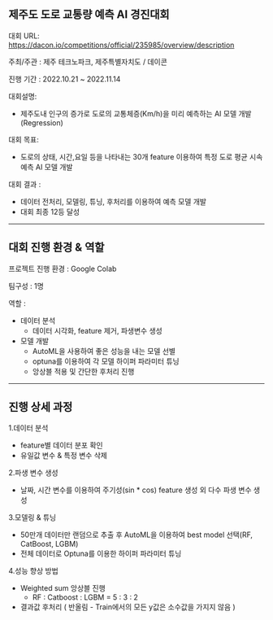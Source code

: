 ## 제주도 도로 교통량 예측 AI 경진대회

대회 URL: https://dacon.io/competitions/official/235985/overview/description

주최/주관 : 제주 테크노파크, 제주특별자치도 / 데이콘

진행 기간 : 2022.10.21 ~ 2022.11.14

대회설명:
  * 제주도내 인구의 증가로 도로의 교통체증(Km/h)을 미리 예측하는 AI 모델 개발(Regression)
  
대회 목표:
  * 도로의 상태, 시간,요일 등을 나타내는 30개 feature 이용하여 특정 도로 평균 시속 예측 AI 모델 개발

대회 결과 :
  * 데이터 전처리, 모델링, 튜닝, 후처리를 이용하여 예측 모델 개발
  * 대회 최종 12등 달성
 * * *
 ## 대회 진행 환경 & 역할
 프로젝트 진행 환경 : Google Colab
 
 팀구성 : 1명
 
 역할 :
  * 데이터 분석
    * 데이터 시각화, feature 제거, 파생변수 생성
  * 모델 개발
    * AutoML을 사용하여 좋은 성능을 내는 모델 선별
    * optuna를 이용하여 각 모델 하이퍼 파라미터 튜닝
    * 앙상블 적용 및 간단한 후처리 진행
* * *
## 진행 상세 과정
1.데이터 분석
  * feature별 데이터 분포 확인
  * 유일값 변수 & 특정 변수 삭제
  
2.파생 변수 생성
  * 날짜, 시간 변수를 이용하여 주기성(sin * cos) feature 생성 외 다수 파생 변수 생성

3.모델링 & 튜닝
  * 50만개 데이터만 랜덤으로 추출 후 AutoML을 이용하여 best model 선택(RF, CatBoost, LGBM)
  * 전체 데이터로 Optuna를 이용한 하이퍼 파라미터 튜닝
  
4.성능 향상 방법
  * Weighted sum 앙상블 진행
    * RF : Catboost : LGBM = 5 : 3 : 2
  * 결과값 후처리 ( 반올림 - Train에서의 모든 y값은 소수값을 가지지 않음 )
